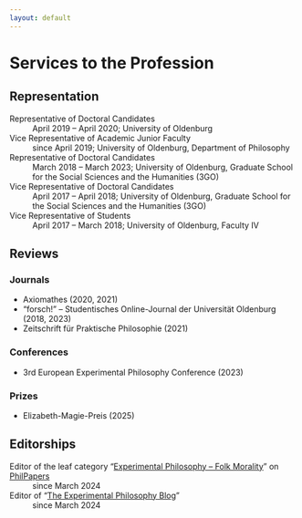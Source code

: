 ```yaml
---
layout: default
---
```


# Services to the Profession

## Representation

<dl>
   <dt>Representative of Doctoral Candidates</dt>
      <dd>April 2019 – April 2020; University of Oldenburg</dd>
   <dt>Vice Representative of Academic Junior Faculty</dt>
      <dd>since April 2019; University of Oldenburg, Department of Philosophy</dd>
   <dt>Representative of Doctoral Candidates</dt>
      <dd>March 2018 – March 2023; University of Oldenburg, Graduate School for the Social Sciences and the Humanities (3GO)</dd>
   <dt>Vice Representative of Doctoral Candidates</dt>
      <dd>April 2017 – April 2018; University of Oldenburg, Graduate School for the Social Sciences and the Humanities (3GO)</dd>
   <dt>Vice Representative of Students</dt>
      <dd>April 2017 – March 2018; University of Oldenburg, Faculty IV</dd>
</dl>

## Reviews

### Journals

+ Axiomathes (2020, 2021)
+ “forsch!” – Studentisches Online-Journal der Universität Oldenburg (2018, 2023)
+ Zeitschrift für Praktische Philosophie (2021)

### Conferences

+ 3rd European Experimental Philosophy Conference (2023)

### Prizes

+ Elizabeth-Magie-Preis (2025)

## Editorships

<dl>
   <dt>Editor of the leaf category “<a href="https://philpapers.org/browse/experimental-philosophy-folk-morality">Experimental Philosophy – Folk Morality</a>” on <a href="https://philpapers.org/">PhilPapers</a></dt>
      <dd>since March 2024</dd>
   <dt>Editor of “<a href="http://xphi.net/">The Experimental Philosophy Blog</a>”</dt>
      <dd>since March 2024</dd>
</dl>
